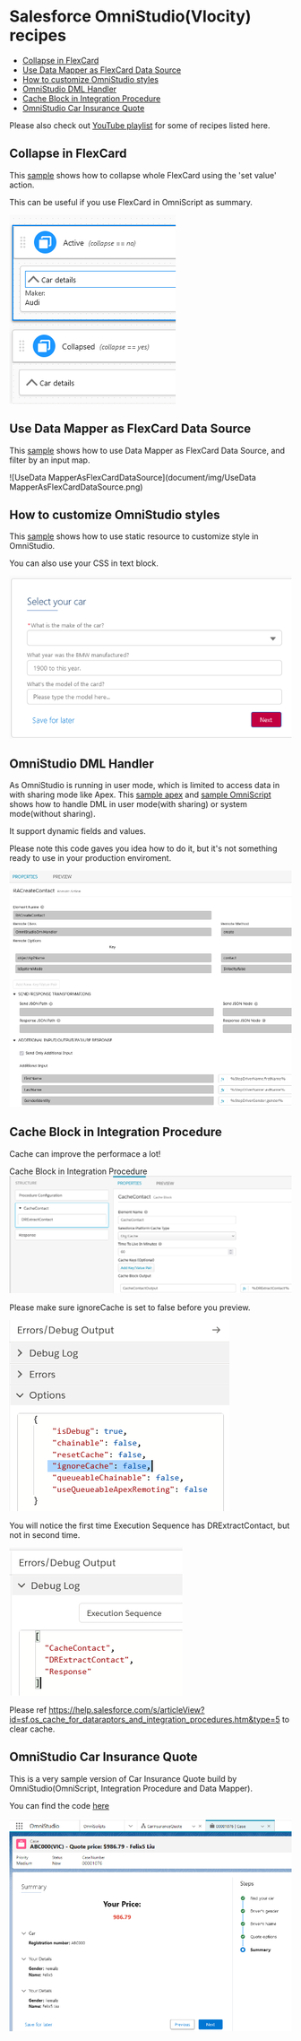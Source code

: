 # Salesforce OmniStudio(Vlocity) recipes

-   [Collapse in FlexCard](#collapse-in-flexcard)
-   [Use Data Mapper as FlexCard Data Source](#use-data-mapper-as-flexcard-data-source)
-   [How to customize OmniStudio styles](#how-to-customize-omnistudio-styles)
-   [OmniStudio DML Handler](#omnistudio-dml-handler)
-   [Cache Block in Integration Procedure](#cache-block-in-integration-procedure)
-   [OmniStudio Car Insurance Quote](#omni-studio-car-insurance-quote)

Please also check out [YouTube playlist](https://www.youtube.com/playlist?list=PL_7QTUl9lWwCE2_t-HGSKiaBBgbDdrLys) for some of recipes listed here.

## Collapse in FlexCard

This [sample](source/omnistudio/main/default/omniUiCard/CarSummary_ApexForcePtyLtd_1.ouc-meta.xml) shows how to collapse whole FlexCard using the 'set value' action.

This can be useful if you use FlexCard in OmniScript as summary.

![FlexCard-CarSummary](document/img/FlexCard-CarSummary.png)

## Use Data Mapper as FlexCard Data Source

This [sample](source/omnistudio/main/default/omniUiCard/DRAsDataSource_ApexForcePtyLtd_1.ouc-meta.xml) shows how to use Data Mapper as FlexCard Data Source, and filter by an input map.

![UseData MapperAsFlexCardDataSource](document/img/UseData MapperAsFlexCardDataSource.png)

## How to customize OmniStudio styles

This [sample](source/omnistudio/main/default/omniScripts/ApexForcePtyLtd_CarInsuranceQuote_English_2.os-meta.xml) shows how to use static resource to customize style in OmniStudio.

You can also use your CSS in text block.

![CustomOmniStudioStyle](document/img/CustomOmniStudioStyle.png)

## OmniStudio DML Handler

As OmniStudio is running in user mode, which is limited to access data in with sharing mode like Apex. This [sample apex](source/omnistudio/classes/OmniStudioDmlHandler.cls) and [sample OmniScript](source/omnistudio/main/default/omniScripts/ApexForcePtyLtd_CarInsuranceQuote_English_2.os-meta.xml) shows how to handle DML in user mode(with sharing) or system mode(without sharing).

It support dynamic fields and values.

Please note this code gaves you idea how to do it, but it's not something ready to use in your production enviroment.

![CustomOmniStudioStyle](document/img/OmniStudioDmlHandler.png)

## Cache Block in Integration Procedure

Cache can improve the performace a lot!

Cache Block in Integration Procedure
![CacheBlock](document/img/CacheBlock.png)

Please make sure ignoreCache is set to false before you preview.

![CacheBlock-ignoreCache](document/img/CacheBlock-ignoreCache.png)

You will notice the first time Execution Sequence has DRExtractContact, but not in second time.

![CacheBlock-ExecutionSequence](document/img/CacheBlock-ExecutionSequence.png)

Please ref https://help.salesforce.com/s/articleView?id=sf.os_cache_for_dataraptors_and_integration_procedures.htm&type=5 to clear cache.

## OmniStudio Car Insurance Quote

This is a very sample version of Car Insurance Quote build by OmniStudio(OmniScript, Integration Procedure and Data Mapper).

You can find the code [here](source/omnistudio/main/default/omniScripts/ApexForcePtyLtd_CarInsuranceQuote_English_5.os-meta.xml)

![MiniCarInsuranceQuote](document/img/MiniCarInsuranceQuote.png)
